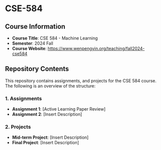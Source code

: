# CSE-584

## Course Information
- **Course Title**: CSE 584 - Machine Learning
- **Semester**: 2024 Fall
- **Course Website**: https://www.wenpengyin.org/teaching/fall2024-cse584

## Repository Contents

This repository contains assignments, and projects for the CSE 584 course. The following is an overview of the structure:

### 1. Assignments
- **Assignment 1**: [Active Learning Paper Review]
- **Assignment 2**: [Insert Description]

### 2. Projects
- **Mid-term Project**: [Insert Description]
- **Final Project**: [Insert Description]
